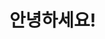 

<!DOCTYPE html>
<html lang="ko">
<head>
    <meta charset="UTF-8">
    <meta name="viewport" content="width=device-width, initial-scale=1.0">
    <title>안녕하세요 페이지</title>
</head>
<body>
    <h1>안녕하세요!</h1>
</body>
</html>


